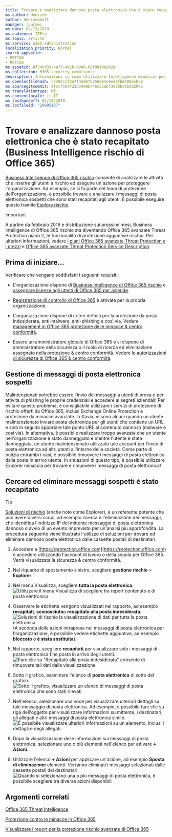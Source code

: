 ```yaml
---
title: Trovare e analizzare dannoso posta elettronica che è stato recapitato (Business Intelligence rischio di Office 365)
ms.author: deniseb
author: denisebmsft
manager: laurawi
ms.date: 02/13/2019
ms.audience: ITPro
ms.topic: article
ms.service: o365-administration
localization_priority: Normal
search.appverid:
- MET150
- MOE150
ms.assetid: 8f54cd33-4af7-4d1b-b800-68f8818e5b2a
ms.collection: M365-security-compliance
description: Informazioni su come utilizzare Intelligence minaccia per trovare e provare a utilizzare e-mail dannoso.
ms.openlocfilehash: c7492ccf2a7fa5d67b256264c6ed6fbdb06bcbc8
ms.sourcegitcommit: efccf5b4f22d34a9674bc55ebf3d88bc8bda2972
ms.translationtype: MT
ms.contentlocale: it-IT
ms.lasthandoff: 02/14/2019
ms.locfileid: "29995187"
---
```

# <a name="find-and-investigate-malicious-email-that-was-delivered-office-365-threat-intelligence"></a>Trovare e analizzare dannoso posta elettronica che è stato recapitato (Business Intelligence rischio di Office 365)

[Business Intelligence di Office 365 rischio](office-365-ti.md) consente di analizzare le attività che inserire gli utenti a rischio ed eseguire un'azione per proteggere l'organizzazione. Ad esempio, se si fa parte del team di protezione dell'organizzazione, è possibile trovare e analizzare i messaggi di posta elettronica sospetti che sono stati recapitati agli utenti. È possibile eseguire questo tramite [Esplora rischio](get-started-with-ti.md#threat-explorer).
  
> [!IMPORTANT]
> A partire da febbraio 2019 e distribuzione sui prossimi mesi, Business Intelligence di Office 365 rischio sta diventando Office 365 avanzate Threat Protection piano 2, le funzionalità di protezione aggiuntive rischio. Per ulteriori informazioni, vedere [i piani Office 365 avanzate Threat Protection e i prezzi](https://products.office.com/exchange/advance-threat-protection) e [Office 365 avanzate Threat Protection Service Description](https://docs.microsoft.com/office365/servicedescriptions/office-365-advanced-threat-protection-service-description).
  
## <a name="before-you-begin"></a>Prima di iniziare...

Verificare che vengano soddisfatti i seguenti requisiti:
  
- L'organizzazione dispone di [Business Intelligence di Office 365 rischio](office-365-ti.md) e [assegnare licenze agli utenti di Office 365 per aziende](https://support.office.com/article/997596b5-4173-4627-b915-36abac6786dc).
    
- [Registrazione di controllo di Office 365](turn-audit-log-search-on-or-off.md) è attivata per la propria organizzazione. 
    
- L'organizzazione dispone di criteri definiti per la protezione da posta indesiderata, anti-malware, anti-phishing e così via. Vedere [management in Office 365 protezione delle minacce &amp; centro conformità](threat-management.md).
    
- Essere un amministratore globale di Office 365 o si dispone di amministratore della sicurezza o il ruolo di ricerca ed eliminazione assegnato nella protezione &amp; centro conformità. Vedere [le autorizzazioni di sicurezza di Office 365 &amp; centro conformità](permissions-in-the-security-and-compliance-center.md).
    
## <a name="dealing-with-suspicious-emails"></a>Gestione di messaggi di posta elettronica sospetti

Malintenzionati potrebbe essere l'invio dei messaggi a utenti di prova e per attività di phishing le proprie credenziali e accedere ai segreti aziendali! Per evitare questo problema, è consigliabile utilizzare i servizi di protezione di rischio offerti da Office 365, inclusi Exchange Online Protection e protezione da minacce avanzate. Tuttavia, vi sono alcuni quando un utente malintenzionato inviare posta elettronica per gli utenti che contiene un URL e solo in seguito apportare tale punto URL al contenuto dannoso (malware e così via). In alternativa, è possibile realizzare troppo avanzata che un utente nell'organizzazione è stato danneggiato e mentre l'utente è stata danneggiata, un utente malintenzionato utilizzato tale account per l'invio di posta elettronica ad altri utenti all'interno della società. Come parte di pulizia entrambi i casi, è possibile rimuovere i messaggi di posta elettronica dalla posta in arrivo utente. In situazioni di questo tipo, è possibile utilizzare Explorer minaccia per trovare e rimuovere i messaggi di posta elettronica!
  
## <a name="find-and-delete-suspicious-email-that-was-delivered"></a>Cercare ed eliminare messaggi sospetti è stato recapitato

> [!TIP]
> [Soluzioni di rischio](get-started-with-ti.md#threat-explorer) (anche noto come Explorer), è un referente potente che può avere diversi scopi, ad esempio ricerca e l'eliminazione dei messaggi, che identifica l'indirizzo IP del mittente messaggio di posta elettronica dannoso o avvio di un evento imprevisto per un'analisi più approfondita. La procedura seguente viene illustrato l'utilizzo di soluzioni per trovare ed eliminare dannoso posta elettronica dalle cassette postali di destinatari. 
  
1. Accedere a [https://protection.office.com](https://protection.office.com) e accedere utilizzando l'account di lavoro o della scuola per Office 365. Verrà visualizzata la sicurezza &amp; centro conformità. 
    
2. Nel riquadro di spostamento sinistro, scegliere **gestione rischio** \> **Explorer**.
    
3. Nel menu Visualizza, scegliere **tutta la posta elettronica**.<br/>![Utilizzare il menu Visualizza di scegliere tra report contenuto e di posta elettronica](media/d39013ff-93b6-42f6-bee5-628895c251c2.png)
  
4. Osservare le etichette vengono visualizzati nel rapporto, ad esempio **recapitati**, **sconosciuto**o **recapitato alla posta indesiderata**.<br/>![Soluzioni di rischio la visualizzazione di dati per tutta la posta elettronica](media/208826ed-a85e-446f-b276-b5fdc312fbcb.png)<br/>(A seconda delle azioni intraprese nei messaggi di posta elettronica per l'organizzazione, è possibile vedere etichette aggiuntive, ad esempio **bloccato** o **è stata sostituita**).
    
5. Nel rapporto, scegliere **recapitati** per visualizzare solo i messaggi di posta elettronica fine posta in arrivo degli utenti.<br/>![Fare clic su "Recapitato alla posta indesiderata" consente di rimuovere tali dati dalla visualizzazione](media/e6fb2e47-461e-4f6f-8c65-c331bd858758.png)
  
6. Sotto il grafico, esaminare l'elenco di **posta elettronica** di sotto del grafico.<br/>![Sotto il grafico, visualizzare un elenco di messaggi di posta elettronica che sono stati rilevati](media/dfb60590-1236-499d-97da-86c68621e2bc.png)
  
7. Nell'elenco, selezionare una voce per visualizzare ulteriori dettagli su tale messaggio di posta elettronica. Ad esempio, è possibile fare clic su riga dell'oggetto per visualizzare informazioni su mittente, i destinatari, gli allegati e altri messaggi di posta elettronica simile.<br/>![È possibile visualizzare ulteriori informazioni su un elemento, inclusi i dettagli e degli allegati](media/5a5707c3-d62a-4610-ae7b-900fff8708b2.png)
  
8. Dopo la visualizzazione delle informazioni sui messaggi di posta elettronica, selezionare uno o più elementi nell'elenco per attivare **+ Azioni**.
    
9. Utilizzare l'elenco **+ Azioni** per applicare un'azione, ad esempio **Sposta di eliminazione** elementi. Verranno eliminati i messaggi selezionati dalle cassette postali dei destinatari.<br/>![Quando si selezionano una o più messaggi di posta elettronica, è possibile scegliere tra diverse azioni disponibili](media/ef12e10c-60a7-4f66-8f76-68d77ae26de1.png)
  
## <a name="related-topics"></a>Argomenti correlati

[Office 365 Threat Intelligence](office-365-ti.md)
  
[Protezione contro le minacce in Office 365](protect-against-threats.md)
  
[Visualizzare i report per la protezione rischio avanzate di Office 365](view-reports-for-atp.md)
  

